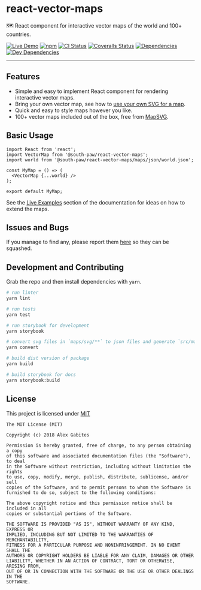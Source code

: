 # react-vector-maps

🗺️ React component for interactive vector maps of the world and 100+ countries.

[![Live Demo](https://img.shields.io/badge/netlify-live_demo-1e9498.svg)](https://react-vector-maps.netlify.com/)
[![npm](https://img.shields.io/npm/v/@south-paw/react-vector-maps.svg)](https://www.npmjs.com/package/@south-paw/react-vector-maps)
[![CI Status](https://img.shields.io/travis/South-Paw/react-vector-maps.svg)](https://travis-ci.org/South-Paw/react-vector-maps)
[![Coveralls Status](https://img.shields.io/coveralls/github/South-Paw/react-vector-maps.svg)](https://coveralls.io/github/South-Paw/react-vector-maps)
[![Dependencies](https://david-dm.org/South-Paw/react-vector-maps/status.svg)](https://david-dm.org/South-Paw/react-vector-maps)
[![Dev Dependencies](https://david-dm.org/South-Paw/react-vector-maps/dev-status.svg)](https://david-dm.org/South-Paw/react-vector-maps?type=dev)

---

## Features

* Simple and easy to implement React component for rendering interactive vector maps.
* Bring your own vector map, see how to [use your own SVG for a map](https://react-vector-maps.netlify.com/?path=/story/📖-documentation--using-your-own-svg-for-a-map).
* Quick and easy to style maps however you like.
* 100+ vector maps included out of the box, free from [MapSVG](http://mapsvg.com/maps/).

## Basic Usage

```
import React from 'react';
import VectorMap from '@south-paw/react-vector-maps';
import world from '@south-paw/react-vector-maps/maps/json/world.json';

const MyMap = () => (
  <VectorMap {...world} />
);

export default MyMap;
```

See the [Live Examples](https://react-vector-maps.netlify.com/?path=/story/👨‍💻-live-examples--simple-events) section of the documentation for ideas on how to extend the maps.

## Issues and Bugs

If you manage to find any, please report them [here](https://github.com/South-Paw/react-vector-maps/issues) so they can be squashed.

## Development and Contributing

Grab the repo and then install dependencies with `yarn`.

```bash
# run linter
yarn lint

# run tests
yarn test

# run storybook for development
yarn storybook

# convert svg files in `maps/svg/**` to json files and generate `src/maps.js`
yarn convert

# build dist version of package
yarn build

# build storybook for docs
yarn storybook:build
```

## License

This project is licensed under [MIT](https://github.com/South-Paw/react-vector-maps/blob/master/LICENSE)

```
The MIT License (MIT)

Copyright (c) 2018 Alex Gabites

Permission is hereby granted, free of charge, to any person obtaining a copy
of this software and associated documentation files (the "Software"), to deal
in the Software without restriction, including without limitation the rights
to use, copy, modify, merge, publish, distribute, sublicense, and/or sell
copies of the Software, and to permit persons to whom the Software is
furnished to do so, subject to the following conditions:

The above copyright notice and this permission notice shall be included in all
copies or substantial portions of the Software.

THE SOFTWARE IS PROVIDED "AS IS", WITHOUT WARRANTY OF ANY KIND, EXPRESS OR
IMPLIED, INCLUDING BUT NOT LIMITED TO THE WARRANTIES OF MERCHANTABILITY,
FITNESS FOR A PARTICULAR PURPOSE AND NONINFRINGEMENT. IN NO EVENT SHALL THE
AUTHORS OR COPYRIGHT HOLDERS BE LIABLE FOR ANY CLAIM, DAMAGES OR OTHER
LIABILITY, WHETHER IN AN ACTION OF CONTRACT, TORT OR OTHERWISE, ARISING FROM,
OUT OF OR IN CONNECTION WITH THE SOFTWARE OR THE USE OR OTHER DEALINGS IN THE
SOFTWARE.
```
